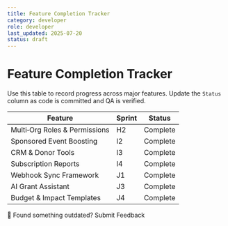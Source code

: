 ```yaml
---
title: Feature Completion Tracker
category: developer
role: developer
last_updated: 2025-07-20
status: draft
---
```

# Feature Completion Tracker

Use this table to record progress across major features. Update the `Status` column as code is committed and QA is verified.

| Feature | Sprint | Status |
| --- | --- | --- |
| Multi‑Org Roles & Permissions | H2 | Complete |
| Sponsored Event Boosting | I2 | Complete |
| CRM & Donor Tools | I3 | Complete |
| Subscription Reports | I4 | Complete |
| Webhook Sync Framework | J1 | Complete |
| AI Grant Assistant | J3 | Complete |
| Budget & Impact Templates | J4 | Complete |

💬 Found something outdated? Submit Feedback
